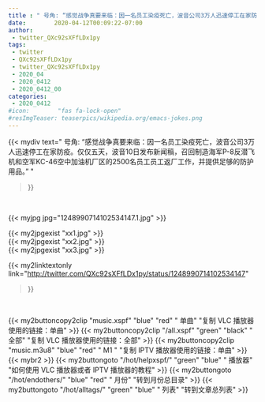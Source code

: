 ```yaml
---
title : " 号角: “感觉战争真要来临：因一名员工染疫死亡，波音公司3万人迅速停工在家防疫。仅仅五天，波音10日发布新闻稿，召回制造海军P-8反潜飞机和空军KC-46空中加油机厂区的2500名员工员工返厂工作，并提供足够的防护用品。”  "
date:        2020-04-12T00:09:22-07:00
author:
 - twitter_QXc92sXFfLDx1py
tags:
 - twitter
 - QXc92sXFfLDx1py
 - twitter_QXc92sXFfLDx1py
 - 2020_04
 - 2020_0412
 - 2020_0412_00
categories:
 - 2020_0412
#icon:        "fas fa-lock-open"
#resImgTeaser: teaserpics/wikipedia.org/emacs-jokes.png
---
```


{{< mydiv text=" 号角: “感觉战争真要来临：因一名员工染疫死亡，波音公司3万人迅速停工在家防疫。仅仅五天，波音10日发布新闻稿，召回制造海军P-8反潜飞机和空军KC-46空中加油机厂区的2500名员工员工返厂工作，并提供足够的防护用品。”  "
>}}
<br>


 {{< myjpg jpg="1248990714102534147.1.jpg" >}}<br> 

{{< my2jpgexist "xx1.jpg" >}}<br>
{{< my2jpgexist "xx2.jpg" >}}<br>
{{< my2jpgexist "xx3.jpg" >}}<br>


{{< my2linktextonly link="http://twitter.com/QXc92sXFfLDx1py/status/1248990714102534147"
>}}


<br>

{{< my2buttoncopy2clip "music.xspf"        "blue"   "red"    " 单曲"  "复制 VLC 播放器使用的链接：单曲" >}} {{< my2buttoncopy2clip "/all.xspf"         "green"  "black"  " 全部"  "复制 VLC 播放器使用的链接：全部" >}} {{< my2buttoncopy2clip "music.m3u8"        "blue"   "red"    " M1 "    "复制 IPTV 播放器使用的链接：单曲" >}} {{< mybr2 >}} {{< my2buttongoto      "/hot/helpxspf/"    "green"  "blue"   " 播放器" "如何使用 VLC 播放器或者 IPTV 播放器的教程" >}} {{< my2buttongoto      "/hot/endothers/"   "blue"   "red"    " 月份"   "转到月份总目录" >}} {{< my2buttongoto      "/hot/alltags/"     "green"  "blue"   " 列表"   "转到文章总列表" >}} 
